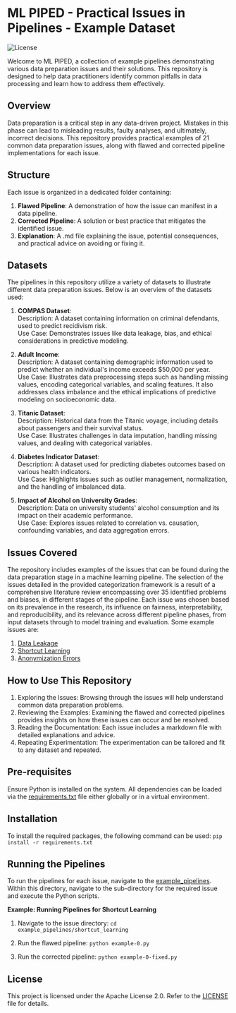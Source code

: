 # ML PIPED - Practical Issues in Pipelines -  Example Dataset

![License](https://img.shields.io/badge/license-Apache%202.0-blue.svg)

Welcome to ML PIPED, a collection of example pipelines demonstrating various data preparation issues and their solutions. This repository is designed to help data practitioners identify common pitfalls in data processing and learn how to address them effectively.


## Overview
Data preparation is a critical step in any data-driven project. Mistakes in this phase can lead to misleading results, faulty analyses, and ultimately, incorrect decisions. This repository provides practical examples of 21 common data preparation issues, along with flawed and corrected pipeline implementations for each issue.


## Structure
Each issue is organized in a dedicated folder containing:

1. **Flawed Pipeline**: A demonstration of how the issue can manifest in a data pipeline.
2. **Corrected Pipeline**: A solution or best practice that mitigates the identified issue.
3. **Explanation**: A .md file explaining the issue, potential consequences, and practical advice on avoiding or fixing it.


## Datasets
The pipelines in this repository utilize a variety of datasets to illustrate different data preparation issues. Below is an overview of the datasets used:

1. **COMPAS Dataset**:<br>
Description: A dataset containing information on criminal defendants, used to predict recidivism risk. <br>
Use Case: Demonstrates issues like data leakage, bias, and ethical considerations in predictive modeling.

2. **Adult Income**:<br>
Description: A dataset containing demographic information used to predict whether an individual's income exceeds $50,000 per year.<br>
Use Case: Illustrates data preprocessing steps such as handling missing values, encoding categorical variables, and scaling features. It also addresses class imbalance and the ethical implications of predictive modeling on socioeconomic data.

3. **Titanic Dataset**:<br>
Description: Historical data from the Titanic voyage, including details about passengers and their survival status.<br>
Use Case: Illustrates challenges in data imputation, handling missing values, and dealing with categorical variables.

4. **Diabetes Indicator Dataset**:<br>
Description: A dataset used for predicting diabetes outcomes based on various health indicators.<br>
Use Case: Highlights issues such as outlier management, normalization, and the handling of imbalanced data.

5. **Impact of Alcohol on University Grades**:<br>
Description: Data on university students' alcohol consumption and its impact on their academic performance.<br>
Use Case: Explores issues related to correlation vs. causation, confounding variables, and data aggregation errors.


## Issues Covered
The repository includes examples of the issues that can be found during the data preparation stage in a machine learning pipeline. The selection of the issues detailed in the provided categorization framework is a result of a comprehensive literature review encompassing over 35 identified problems and biases, in different stages of the pipeline. Each issue was chosen based on its prevalence in the research, its influence on fairness, interpretability, and reproducibility, and its relevance across different pipeline phases, from input datasets through to model training and evaluation. Some example issues are:
1. [Data Leakage](example_pipelines/data_leakage)
2. [Shortcut Learning](example_pipelines/shortcut_learning)
3. [Anonymization Errors](example_pipelines/data_anonymization)


## How to Use This Repository
1. Exploring the Issues: Browsing through the issues will help understand common data preparation problems.
2. Reviewing the Examples: Examining the flawed and corrected pipelines provides insights on how these issues can occur and be resolved.
3. Reading the Documentation: Each issue includes a markdown file with detailed explanations and advice.
4. Repeating Experimentation: The experimentation can be tailored and fit to any dataset and repeated.

## Pre-requisites
Ensure Python is installed on the system. All dependencies can be loaded via the [requirements.txt](requirements.txt) file either globally or in a virtual environment. 


## Installation
To install the required packages, the following command can be used:
`pip install -r requirements.txt`

## Running the Pipelines
To run the pipelines for each issue, navigate to the [example_pipelines](example_pipelines). Within this directory, navigate to the sub-directory for the required issue and execute the Python scripts.

**Example: Running Pipelines for Shortcut Learning**
1. Navigate to the issue directory:
`cd example_pipelines/shortcut_learning` 

2. Run the flawed pipeline:
`python example-0.py`

3. Run the corrected pipeline:
`python example-0-fixed.py`

## License
This project is licensed under the Apache License 2.0. Refer to the [LICENSE](LICENSE.txt) file for details.